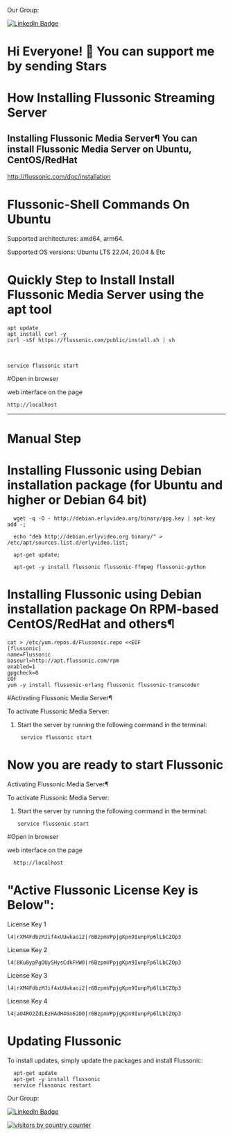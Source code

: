 Our Group:
<div id="badges">
  <a href="https://t.me/Flussonics">
    <img src="https://img.shields.io/badge/Telegram-26A5E4?style=flat&logo=telegram&logoColor=white" alt="LinkedIn Badge"/>
  </a>
  
    
# ******Hi Everyone! 🌟 You can support me by sending Stars******

# How Installing Flussonic Streaming Server 


Installing Flussonic Media Server¶
You can install Flussonic Media Server on Ubuntu, CentOS/RedHat
----------------

http://flussonic.com/doc/installation

# Flussonic-Shell Commands On Ubuntu

Supported architectures: amd64, arm64.

Supported OS versions: Ubuntu LTS 22.04, 20.04 & Etc

# Quickly Step to Install Install Flussonic Media Server using the apt tool


    apt update
    apt install curl -y
    curl -sSf https://flussonic.com/public/install.sh | sh
      
<br>

    service flussonic start

    
#Open in browser

web interface on the page 

    http://localhost



---------------

# Manual Step


# Installing Flussonic using Debian installation package (for Ubuntu and higher or Debian 64 bit)

      wget -q -O - http://debian.erlyvideo.org/binary/gpg.key | apt-key add -;

      echo "deb http://debian.erlyvideo.org binary/" > /etc/apt/sources.list.d/erlyvideo.list;

      apt-get update;

      apt-get -y install flussonic flussonic-ffmpeg flussonic-python


 # Installing Flussonic using Debian installation package   On RPM-based CentOS/RedHat and others¶
 
    cat > /etc/yum.repos.d/Flussonic.repo <<EOF
    [flussonic]
    name=Flussonic
    baseurl=http://apt.flussonic.com/rpm
    enabled=1
    gpgcheck=0
    EOF
    yum -y install flussonic-erlang flussonic flussonic-transcoder

 #Activating Flussonic Media Server¶
 
To activate Flussonic Media Server:

1) Start the server by running the following command in the terminal:
    
        service flussonic start

# Now you are ready to start Flussonic

Activating Flussonic Media Server¶

To activate Flussonic Media Server:

1) Start the server by running the following command in the terminal:

       service flussonic start

#Open in browser

web interface on the page 
      
      http://localhost


# "Active Flussonic License Key is Below":

 License Key 1

    l4|rXM4FdbzMJif4xUUwkaoi2|r6BzpmVPpjgKpn9IunpFp6lLbCZOp3 
 License Key 2
 
    l4|8Ku8ypPgOUySHysCdkFHW0|r6BzpmVPpjgKpn9IunpFp6lLbCZOp3
 License Key 3
 
    l4|rXM4FdbzMJif4xUUwkaoi2|r6BzpmVPpjgKpn9IunpFp6lLbCZOp3
  License Key 4
  
    l4|aO4RO2ZdLEzHAdH46n6iD0|r6BzpmVPpjgKpn9IunpFp6lLbCZOp3

# Updating Flussonic

To install updates, simply update the packages and install Flussonic:


      apt-get update
      apt-get -y install flussonic
      service flussonic restart



Our Group:
<div id="badges">
  <a href="https://t.me/Flussonics">
    <img src="https://img.shields.io/badge/Telegram-26A5E4?style=flat&logo=telegram&logoColor=white" alt="LinkedIn Badge"/>
  </a>
  





<a target="_blank" href="https://smallcounter.com/conline/1737616389/"><img alt="visitors by country counter" border="0" src="https://smallcounter.com/online/fcc.php?id=1737616389"></a>
     

